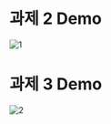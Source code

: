 # 과제 2 Demo
![1](https://github.com/rladydqls99/Task/assets/118970395/0589b238-089d-46db-a933-4c0b57dcdc2a)

# 과제 3 Demo
![2](https://github.com/rladydqls99/Task/assets/118970395/8496d41b-2b88-4532-94e8-d4943795352c)
